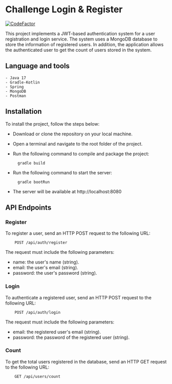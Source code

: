 # Challenge Login & Register 

[![CodeFactor](https://www.codefactor.io/repository/github/annasantasusana/fundacion_esplai_hackathon/badge)](https://www.codefactor.io/repository/github/annasantasusana/fundacion_esplai_hackathon)

This project implements a JWT-based authentication system for a user registration and login service. The system uses a MongoDB database to store the information of registered users. In addition, the application allows the authenticated user to get the count of users stored in the system. 

## Language and tools
    - Java 17
    - Gradle-Kotlin
    - Spring
    - MongoDB
    - Postman

## Installation
To install the project, follow the steps below:

- Download or clone the repository on your local machine.

- Open a terminal and navigate to the root folder of the project.

- Run the following command to compile and package the project:

        gradle build

- Run the following command to start the server:

        gradle bootRun

- The server will be available at http://localhost:8080

## API Endpoints

### Register
To register a user, send an HTTP POST request to the following URL:

        POST /api/auth/register

The request must include the following parameters:

- name: the user's name (string).
- email: the user's email (string).
- password: the user's password (string).

### Login
To authenticate a registered user, send an HTTP POST request to the following URL:

        POST /api/auth/login

The request must include the following parameters:

- email: the registered user's email (string).
- password: the password of the registered user (string).

### Count
To get the total users registered in the database, send an HTTP GET request to the following URL: 

        GET /api/users/count

